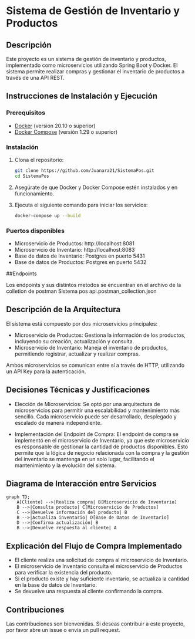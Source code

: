 
# Sistema de Gestión de Inventario y Productos

## Descripción

Este proyecto es un sistema de gestión de inventario y productos, implementado como microservicios utilizando Spring Boot y Docker. El sistema permite realizar compras y gestionar el inventario de productos a través de una API REST.

## Instrucciones de Instalación y Ejecución

### Prerequisitos

- [Docker](https://www.docker.com/get-started) (versión 20.10 o superior)
- [Docker Compose](https://docs.docker.com/compose/install/) (versión 1.29 o superior)

### Instalación

1. Clona el repositorio:

   ```bash
   git clone https://github.com/Juanara21/SistemaPos.git
   cd SistemaPos
   ```

2. Asegúrate de que Docker y Docker Compose estén instalados y en funcionamiento.

3. Ejecuta el siguiente comando para iniciar los servicios:

   ```bash
   docker-compose up --build
   ```

### Puertos disponibles

- Microservicio de Productos: http://localhost:8081
- Microservicio de Inventario: http://localhost:8083
- Base de datos de Inventario: Postgres en puerto 5431
- Base de datos de Productos: Postgres en puerto 5432

##Endpoints 

Los endpoints y sus distintos metodos se encuentran en el archivo de la colletion de postman
Sistema pos api.postman_collection.json

## Descripción de la Arquitectura

El sistema está compuesto por dos microservicios principales:

- Microservicio de Productos: Gestiona la información de los productos, incluyendo su creación, actualización y consulta.
- Microservicio de Inventario: Maneja el inventario de productos, permitiendo registrar, actualizar y realizar compras.

Ambos microservicios se comunican entre sí a través de HTTP, utilizando un API Key para la autenticación.

## Decisiones Técnicas y Justificaciones

- Elección de Microservicios: Se optó por una arquitectura de microservicios para permitir una escalabilidad y mantenimiento más sencillo. Cada microservicio puede ser desarrollado, desplegado y escalado de manera independiente.

- Implementación del Endpoint de Compra: El endpoint de compra se implementó en el microservicio de Inventario, ya que este microservicio es responsable de gestionar la cantidad de productos disponibles. Esto permite que la lógica de negocio relacionada con la compra y la gestión del inventario se mantenga en un solo lugar, facilitando el mantenimiento y la evolución del sistema.

## Diagrama de Interacción entre Servicios

```mermaid
graph TD;
    A[Cliente] -->|Realiza compra| B[Microservicio de Inventario]
    B -->|Consulta producto| C[Microservicio de Productos]
    C -->|Devuelve información del producto| B
    B -->|Actualiza inventario| D[Base de Datos de Inventario]
    D -->|Confirma actualización| B
    B -->|Devuelve respuesta al cliente| A
```

## Explicación del Flujo de Compra Implementado

- El cliente realiza una solicitud de compra al microservicio de Inventario.
- El microservicio de Inventario consulta el microservicio de Productos para verificar la existencia del producto.
- Si el producto existe y hay suficiente inventario, se actualiza la cantidad en la base de datos de Inventario.
- Se devuelve una respuesta al cliente confirmando la compra.


## Contribuciones

Las contribuciones son bienvenidas. Si deseas contribuir a este proyecto, por favor abre un issue o envía un pull request.


